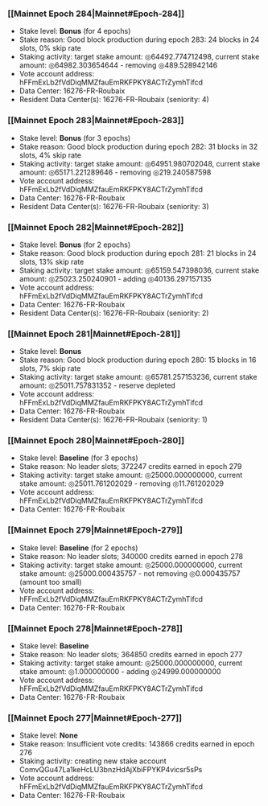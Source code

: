 ### [[Mainnet Epoch 284|Mainnet#Epoch-284]]
* Stake level: **Bonus** (for 4 epochs)
* Stake reason: Good block production during epoch 283: 24 blocks in 24 slots, 0% skip rate
* Staking activity: target stake amount: ◎64492.774712498, current stake amount: ◎64982.303654644 - removing ◎489.528942146
* Vote account address: hFFmExLb2fVdDiqMMZfauEmRKFPKY8ACTrZymhTifcd
* Data Center: 16276-FR-Roubaix
* Resident Data Center(s): 16276-FR-Roubaix (seniority: 4)
### [[Mainnet Epoch 283|Mainnet#Epoch-283]]
* Stake level: **Bonus** (for 3 epochs)
* Stake reason: Good block production during epoch 282: 31 blocks in 32 slots, 4% skip rate
* Staking activity: target stake amount: ◎64951.980702048, current stake amount: ◎65171.221289646 - removing ◎219.240587598
* Vote account address: hFFmExLb2fVdDiqMMZfauEmRKFPKY8ACTrZymhTifcd
* Data Center: 16276-FR-Roubaix
* Resident Data Center(s): 16276-FR-Roubaix (seniority: 3)
### [[Mainnet Epoch 282|Mainnet#Epoch-282]]
* Stake level: **Bonus** (for 2 epochs)
* Stake reason: Good block production during epoch 281: 21 blocks in 24 slots, 13% skip rate
* Staking activity: target stake amount: ◎65159.547398036, current stake amount: ◎25023.250240901 - adding ◎40136.297157135
* Vote account address: hFFmExLb2fVdDiqMMZfauEmRKFPKY8ACTrZymhTifcd
* Data Center: 16276-FR-Roubaix
* Resident Data Center(s): 16276-FR-Roubaix (seniority: 2)
### [[Mainnet Epoch 281|Mainnet#Epoch-281]]
* Stake level: **Bonus**
* Stake reason: Good block production during epoch 280: 15 blocks in 16 slots, 7% skip rate
* Staking activity: target stake amount: ◎65781.257153236, current stake amount: ◎25011.757831352 - reserve depleted
* Vote account address: hFFmExLb2fVdDiqMMZfauEmRKFPKY8ACTrZymhTifcd
* Data Center: 16276-FR-Roubaix
* Resident Data Center(s): 16276-FR-Roubaix (seniority: 1)
### [[Mainnet Epoch 280|Mainnet#Epoch-280]]
* Stake level: **Baseline** (for 3 epochs)
* Stake reason: No leader slots; 372247 credits earned in epoch 279
* Staking activity: target stake amount: ◎25000.000000000, current stake amount: ◎25011.761202029 - removing ◎11.761202029
* Vote account address: hFFmExLb2fVdDiqMMZfauEmRKFPKY8ACTrZymhTifcd
* Data Center: 16276-FR-Roubaix
### [[Mainnet Epoch 279|Mainnet#Epoch-279]]
* Stake level: **Baseline** (for 2 epochs)
* Stake reason: No leader slots; 340000 credits earned in epoch 278
* Staking activity: target stake amount: ◎25000.000000000, current stake amount: ◎25000.000435757 - not removing ◎0.000435757 (amount too small)
* Vote account address: hFFmExLb2fVdDiqMMZfauEmRKFPKY8ACTrZymhTifcd
* Data Center: 16276-FR-Roubaix
### [[Mainnet Epoch 278|Mainnet#Epoch-278]]
* Stake level: **Baseline**
* Stake reason: No leader slots; 364850 credits earned in epoch 277
* Staking activity: target stake amount: ◎25000.000000000, current stake amount: ◎1.000000000 - adding ◎24999.000000000
* Vote account address: hFFmExLb2fVdDiqMMZfauEmRKFPKY8ACTrZymhTifcd
* Data Center: 16276-FR-Roubaix
### [[Mainnet Epoch 277|Mainnet#Epoch-277]]
* Stake level: **None**
* Stake reason: Insufficient vote credits: 143866 credits earned in epoch 276
* Staking activity: creating new stake account ComvQGu47La1keHcLU3bnzHdAjXbiFPYKP4vicsr5sPs
* Vote account address: hFFmExLb2fVdDiqMMZfauEmRKFPKY8ACTrZymhTifcd
* Data Center: 16276-FR-Roubaix